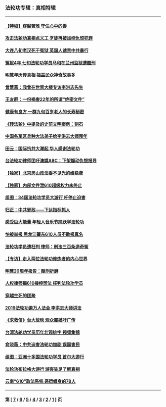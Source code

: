 ### 法轮功专辑：真相特辑
---
#### [【特稿】穿越苦难 守住心中的善](../../pages/nf4389/n13784979.md?02050430) 
#### [攻击法轮功真相点义工 歹徒再被加控仇恨犯罪](../../pages/nf4389/n13601019.md?02050430) 
#### [大连八旬老汉死于冤狱 英国人谴责中共暴行](../../pages/nf4389/n13480118.md?02050430) 
#### [冤狱4年 七旬法轮功学员马和在兰州监狱遭酷刑](../../pages/nf4389/n13304688.md?02050430) 
#### [明慧年历传真相 福益民众神奇故事多](../../pages/nf4389/n13294545.md?02050430) 
#### [曾慧燕：我曾在世贸大楼专访李洪志先生](../../pages/nf4389/n12898729.md?02050430) 
#### [王友群：一份祸害22年的所谓“绝密文件”](../../pages/nf4389/n12871750.md?02050430) 
#### [健康有良方 一群九旬百岁老人的长寿秘密](../../pages/nf4389/n12847475.md?02050430) 
#### [《转法轮》中提及的史前文明案例：刻石](../../pages/nf4389/n12758577.md?02050430) 
#### [中国各军区兵种大法弟子给李洪志大师拜年](../../pages/nf4389/n12750047.md?02050430) 
#### [田云：国际抗共大潮起 华人感谢法轮功](../../pages/nf4389/n12357708.md?02050430) 
#### [台法轮功律师团吁澳媒ABC：下架煽动仇恨报导](../../pages/nf4389/n12279917.md?02050430) 
#### [【独家】北京房山政法委不见光的维稳费](../../pages/nf4389/n12031979.md?02050430) 
#### [【独家】内部文件泄610超级权力未终止](../../pages/nf4389/n12023895.md?02050430) 
#### [组图：34国法轮功学员大游行 吁停止迫害](../../pages/nf4389/n11492658.md?02050430) 
#### [归正：中共邪政——下达指标抓人](../../pages/nf4389/n11474770.md?02050430) 
#### [感受巨大能量 年轻人音乐节踊跃学法轮功](../../pages/nf4389/n11441981.md?02050430) 
#### [怕被举报 黑龙江肇东610人员不敢报真名](../../pages/nf4389/n11436499.md?02050430) 
#### [法轮功学员遭枉判 律师：刑法三百条造奇冤](../../pages/nf4389/n11433943.md?02050430) 
#### [【专访】走入两位法轮功修炼者的内心世界](../../pages/nf4389/n11415623.md?02050430) 
#### [明慧20周年报告：酷刑折磨](../../pages/nf4389/n11387954.md?02050430) 
#### [人权律师揭610操控司法 枉判法轮功学员](../../pages/nf4389/n11313370.md?02050430) 
#### [穿越生死的团聚](../../pages/nf4389/n11258922.md?02050430) 
#### [2019法轮功逾万人法会 李洪志大师讲法](../../pages/nf4389/n11265303.md?02050430) 
#### [《求救信》台大放映 观众震撼吁广传](../../pages/nf4389/n10922251.md?02050430) 
#### [台湾法轮功学员历年壮观排字 视频集锦](../../pages/nf4389/n10878789.md?02050430) 
#### [俞晓薇：中共迫害法轮功加剧 误国害民](../../pages/nf4389/n10859260.md?02050430) 
#### [组图：亚洲十多国法轮功学员 首尔大游行](../../pages/nf4389/n10781149.md?02050430) 
#### [法轮功布拉格大游行 游客驻足了解真相](../../pages/nf4389/n10749360.md?02050430) 
#### [云南“610”政法系统 恶运缠身的78人](../../pages/nf4389/n10747534.md?02050430) 

---
#### 第 [ [7](./7.md?02050430) / [6](./6.md?02050430) / [5](./5.md?02050430) / [4](./4.md?02050430) / [3](./3.md?02050430) / [2](./2.md?02050430) / [1](./1.md?02050430) ] 页
